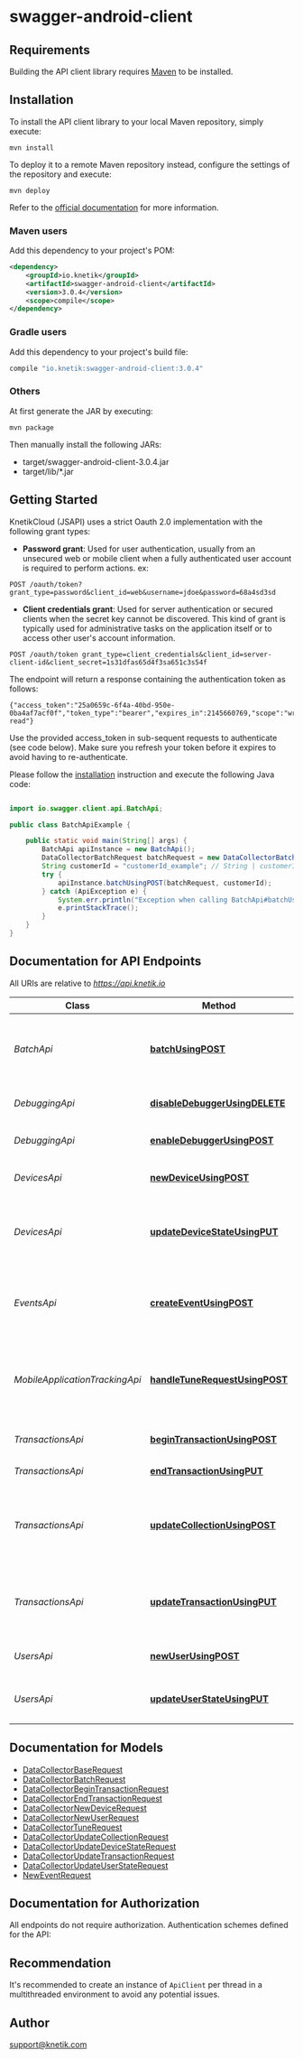 # swagger-android-client

## Requirements

Building the API client library requires [Maven](https://maven.apache.org/) to be installed.

## Installation

To install the API client library to your local Maven repository, simply execute:

```shell
mvn install
```

To deploy it to a remote Maven repository instead, configure the settings of the repository and execute:

```shell
mvn deploy
```

Refer to the [official documentation](https://maven.apache.org/plugins/maven-deploy-plugin/usage.html) for more information.

### Maven users

Add this dependency to your project's POM:

```xml
<dependency>
    <groupId>io.knetik</groupId>
    <artifactId>swagger-android-client</artifactId>
    <version>3.0.4</version>
    <scope>compile</scope>
</dependency>
```

### Gradle users

Add this dependency to your project's build file:

```groovy
compile "io.knetik:swagger-android-client:3.0.4"
```

### Others

At first generate the JAR by executing:

    mvn package

Then manually install the following JARs:

* target/swagger-android-client-3.0.4.jar
* target/lib/*.jar

## Getting Started 

 KnetikCloud (JSAPI) uses a strict Oauth 2.0 implementation with the following grant types: 

* **Password grant**: Used for user authentication, usually from an unsecured web or mobile client when a fully authenticated user account is required to perform actions. ex: 

```curl 
POST /oauth/token?grant_type=password&client_id=web&username=jdoe&password=68a4sd3sd
 ``` 

* **Client credentials grant**: 
 Used for server authentication or secured clients when the secret key cannot be discovered. This kind of grant is typically used for administrative tasks on the application itself or to access other user's account information. 

```curl 
POST /oauth/token grant_type=client_credentials&client_id=server-client-id&client_secret=1s31dfas65d4f3sa651c3s54f 
```  

The endpoint will return a response containing the authentication token as follows: 
```json: 
{"access_token":"25a0659c-6f4a-40bd-950e-0ba4af7acf0f","token_type":"bearer","expires_in":2145660769,"scope":"write read"}
``` 

Use the provided access_token in sub-sequent requests to authenticate (see code below). Make sure you refresh your token before it expires to avoid having to re-authenticate.

Please follow the [installation](#installation) instruction and execute the following Java code:

```java

import io.swagger.client.api.BatchApi;

public class BatchApiExample {

    public static void main(String[] args) {
        BatchApi apiInstance = new BatchApi();
        DataCollectorBatchRequest batchRequest = new DataCollectorBatchRequest(); // DataCollectorBatchRequest | batchRequest
        String customerId = "customerId_example"; // String | customerId
        try {
            apiInstance.batchUsingPOST(batchRequest, customerId);
        } catch (ApiException e) {
            System.err.println("Exception when calling BatchApi#batchUsingPOST");
            e.printStackTrace();
        }
    }
}

```

## Documentation for API Endpoints

All URIs are relative to *https://api.knetik.io*

Class | Method | HTTP request | Description
------------ | ------------- | ------------- | -------------
*BatchApi* | [**batchUsingPOST**](docs/BatchApi.md#batchUsingPOST) | **POST** /v2/batch | Submit a batch of requests as an array of input models
*DebuggingApi* | [**disableDebuggerUsingDELETE**](docs/DebuggingApi.md#disableDebuggerUsingDELETE) | **DELETE** /v2/_debug/{customerId} | Disable debugging via Redis
*DebuggingApi* | [**enableDebuggerUsingPOST**](docs/DebuggingApi.md#enableDebuggerUsingPOST) | **POST** /v2/_debug/{customerId} | Enable debugging via Redis
*DevicesApi* | [**newDeviceUsingPOST**](docs/DevicesApi.md#newDeviceUsingPOST) | **POST** /v2/devices | Submit a new device event
*DevicesApi* | [**updateDeviceStateUsingPUT**](docs/DevicesApi.md#updateDeviceStateUsingPUT) | **PUT** /v2/devices/{id} | Updates the state parameters for the given device
*EventsApi* | [**createEventUsingPOST**](docs/EventsApi.md#createEventUsingPOST) | **POST** /v2/events | Creates a single event (a transaction with no duration)
*MobileApplicationTrackingApi* | [**handleTuneRequestUsingPOST**](docs/MobileApplicationTrackingApi.md#handleTuneRequestUsingPOST) | **POST** /v2/tune | Submit mobile application tracking data for Tune applications
*TransactionsApi* | [**beginTransactionUsingPOST**](docs/TransactionsApi.md#beginTransactionUsingPOST) | **POST** /v2/transactions | Begins a new transaction
*TransactionsApi* | [**endTransactionUsingPUT**](docs/TransactionsApi.md#endTransactionUsingPUT) | **PUT** /v2/transactions/{id}/end | Ends the transaction
*TransactionsApi* | [**updateCollectionUsingPOST**](docs/TransactionsApi.md#updateCollectionUsingPOST) | **POST** /v2/collections | Creates and finalizes a collection of transaction information
*TransactionsApi* | [**updateTransactionUsingPUT**](docs/TransactionsApi.md#updateTransactionUsingPUT) | **PUT** /v2/transactions/{id} | Updates the progress for the given transaction
*UsersApi* | [**newUserUsingPOST**](docs/UsersApi.md#newUserUsingPOST) | **POST** /v2/users | Submit a new user event
*UsersApi* | [**updateUserStateUsingPUT**](docs/UsersApi.md#updateUserStateUsingPUT) | **PUT** /v2/users/{id} | Updates the entity state for the given user


## Documentation for Models

 - [DataCollectorBaseRequest](docs/DataCollectorBaseRequest.md)
 - [DataCollectorBatchRequest](docs/DataCollectorBatchRequest.md)
 - [DataCollectorBeginTransactionRequest](docs/DataCollectorBeginTransactionRequest.md)
 - [DataCollectorEndTransactionRequest](docs/DataCollectorEndTransactionRequest.md)
 - [DataCollectorNewDeviceRequest](docs/DataCollectorNewDeviceRequest.md)
 - [DataCollectorNewUserRequest](docs/DataCollectorNewUserRequest.md)
 - [DataCollectorTuneRequest](docs/DataCollectorTuneRequest.md)
 - [DataCollectorUpdateCollectionRequest](docs/DataCollectorUpdateCollectionRequest.md)
 - [DataCollectorUpdateDeviceStateRequest](docs/DataCollectorUpdateDeviceStateRequest.md)
 - [DataCollectorUpdateTransactionRequest](docs/DataCollectorUpdateTransactionRequest.md)
 - [DataCollectorUpdateUserStateRequest](docs/DataCollectorUpdateUserStateRequest.md)
 - [NewEventRequest](docs/NewEventRequest.md)


## Documentation for Authorization

All endpoints do not require authorization.
Authentication schemes defined for the API:

## Recommendation

It's recommended to create an instance of `ApiClient` per thread in a multithreaded environment to avoid any potential issues.

## Author

support@knetik.com

